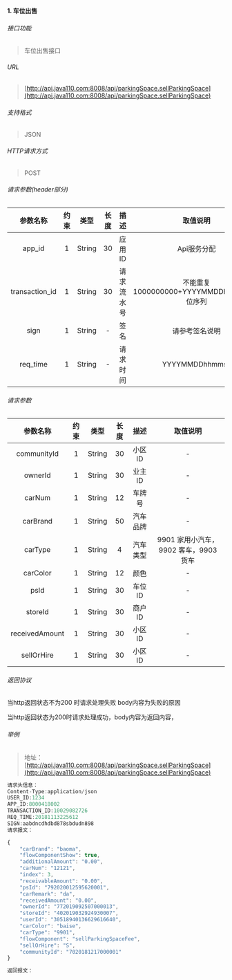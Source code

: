 

**1\. 车位出售**
###### 接口功能
> 车位出售接口

###### URL
> [http://api.java110.com:8008/api/parkingSpace.sellParkingSpace](http://api.java110.com:8008/api/parkingSpace.sellParkingSpace)

###### 支持格式
> JSON

###### HTTP请求方式
> POST

###### 请求参数(header部分)
|参数名称|约束|类型|长度|描述|取值说明|
| :-: | :-: | :-: | :-: | :-: | :-:|
|app_id|1|String|30|应用ID|Api服务分配                      |
|transaction_id|1|String|30|请求流水号|不能重复 1000000000+YYYYMMDDhhmmss+6位序列 |
|sign|1|String|-|签名|请参考签名说明|
|req_time|1|String|-|请求时间|YYYYMMDDhhmmss|

###### 请求参数
|参数名称|约束|类型|长度|描述|取值说明|
| :-: | :-: | :-: | :-: | :-: | :-: |
|communityId|1|String|30|小区ID|-|
|ownerId|1|String|30|业主ID|-|
|carNum|1|String|12|车牌号|-|
|carBrand|1|String|50|汽车品牌|-|
|carType|1|String|4|汽车类型|9901 家用小汽车，9902 客车，9903 货车|
|carColor|1|String|12|颜色|-|
|psId|1|String|30|车位ID|-|
|storeId|1|String|30|商户ID|-|
|receivedAmount|1|String|30|小区ID|-|
|sellOrHire|1|String|30|小区ID|-|

###### 返回协议

当http返回状态不为200 时请求处理失败 body内容为失败的原因

当http返回状态为200时请求处理成功，body内容为返回内容，


###### 举例
> 地址：[http://api.java110.com:8008/api/parkingSpace.sellParkingSpace](http://api.java110.com:8008/api/parkingSpace.sellParkingSpace)

``` javascript
请求头信息：
Content-Type:application/json
USER_ID:1234
APP_ID:8000418002
TRANSACTION_ID:10029082726
REQ_TIME:20181113225612
SIGN:aabdncdhdbd878sbdudn898
请求报文：

{
	"carBrand": "baoma",
	"flowComponentShow": true,
	"additionalAmount": "0.00",
	"carNum": "12121",
	"index": 3,
	"receivableAmount": "0.00",
	"psId": "792020012595620001",
	"carRemark": "da",
	"receivedAmount": "0.00",
	"ownerId": "772019092507000013",
	"storeId": "402019032924930007",
	"userId": "30518940136629616640",
	"carColor": "baise",
	"carType": "9901",
	"flowComponent": "sellParkingSpaceFee",
	"sellOrHire": "S",
	"communityId": "7020181217000001"
}

返回报文：


```
